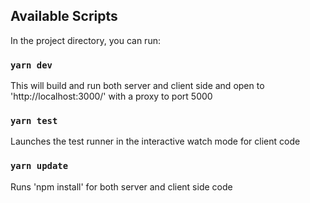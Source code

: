 ## Available Scripts

In the project directory, you can run:

### `yarn dev`

This will build and run both server and client side and open to 'http://localhost:3000/' with a proxy to port 5000

### `yarn test`

Launches the test runner in the interactive watch mode for client code

### `yarn update`

Runs 'npm install' for both server and client side code
